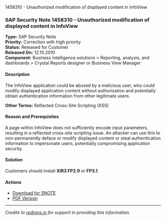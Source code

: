 1458310 - Unauthorized modification of displayed content in InfoView

### SAP Security Note 1458310 - Unauthorized modification of displayed content in InfoView

**Type:** SAP Security Note  
**Priority:** Correction with high priority  
**Status:** Released for Customer  
**Released On:** 12.10.2010  
**Component:** Business intelligence solutions > Reporting, analysis, and dashboards > Crystal Reports designer or Business View Manager

#### Description

The InfoView application could be abused by a malicious user, who could modify displayed application content without authorization and potentially obtain authentication information from other legitimate users.

**Other Terms:** Reflected Cross-Site Scripting (XSS)

#### Reason and Prerequisites

A page within InfoView does not sufficiently encode input parameters, resulting in a reflected cross-site scripting issue. An attacker can use this to non-permanently deface or modify displayed content or steal authentication information to impersonate users, potentially compromising application security.

#### Solution

Customers should install **XIR3 FP2.9** or **FP3.1**.

#### Actions

- [Download for SNOTE](https://notesdownloads.sap.com/note/0040000017013092017)
- [PDF Version](https://userapps.support.sap.com/sap/support/sfm/notes/print/0001458310?language=en-US&token=239D42E4AD0CED3F7A200A30E5372569)

---

*Credits to [redrays.io](https://redrays.io) for support in providing this information.*